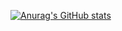 [![Anurag's GitHub stats](https://github-readme-stats.vercel.app/api?username=Litchiiiiii)](https://github.com/anuraghazra/github-readme-stats)
